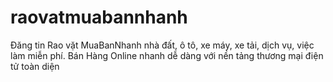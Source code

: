 # raovatmuabannhanh
Đăng tin Rao vặt MuaBanNhanh nhà đất, ô tô, xe máy, xe tải, dịch vụ, việc làm miễn phí. Bán Hàng Online nhanh dễ dàng với nền tảng thương mại điện tử toàn diện
